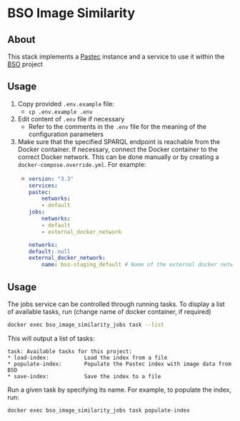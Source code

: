 # BSO Image Similarity
## About

This stack implements a [Pastec](https://github.com/swiss-art-research-net/pastec) instance and a service to use it within the [BSO](https://github.com/swiss-art-research-net/bso-data-pipeline) project 
## Usage

1. Copy provided `.env.example` file:
    * `cp .env.example .env`
1. Edit content of `.env` file if necessary
    * Refer to the comments in the `.env` file for the meaning of the configuration parameters
1. Make sure that the specified SPARQL endpoint is reachable from the Docker container. If necessary, connect the Docker container to the correct Docker network. This can be done manually or by creating a `docker-compose.override.yml`. For example:
    * ```yaml
      version: "3.3"
      services:
      pastec:
          networks:
          - default
      jobs:
          networks:
          - default
          - external_docker_network
      
      networks:
      default: null
      external_docker_network:
          name: bso-staging_default # Name of the external docker network
      ```

## Usage

The jobs service can be controlled through running tasks. To display a list of available tasks, run (change name of docker container, if required)
```bash
docker exec bso_image_similarity_jobs task --list
```
This will output a list of tasks:
```                            
task: Available tasks for this project:
* load-index:           Load the index from a file
* populate-index:       Populate the Pastec index with image data from  BSO
* save-index:           Save the index to a file
```
Run a given task by specifying its name. For example, to populate the index, run:
```bash
docker exec bso_image_similarity_jobs task populate-index
```